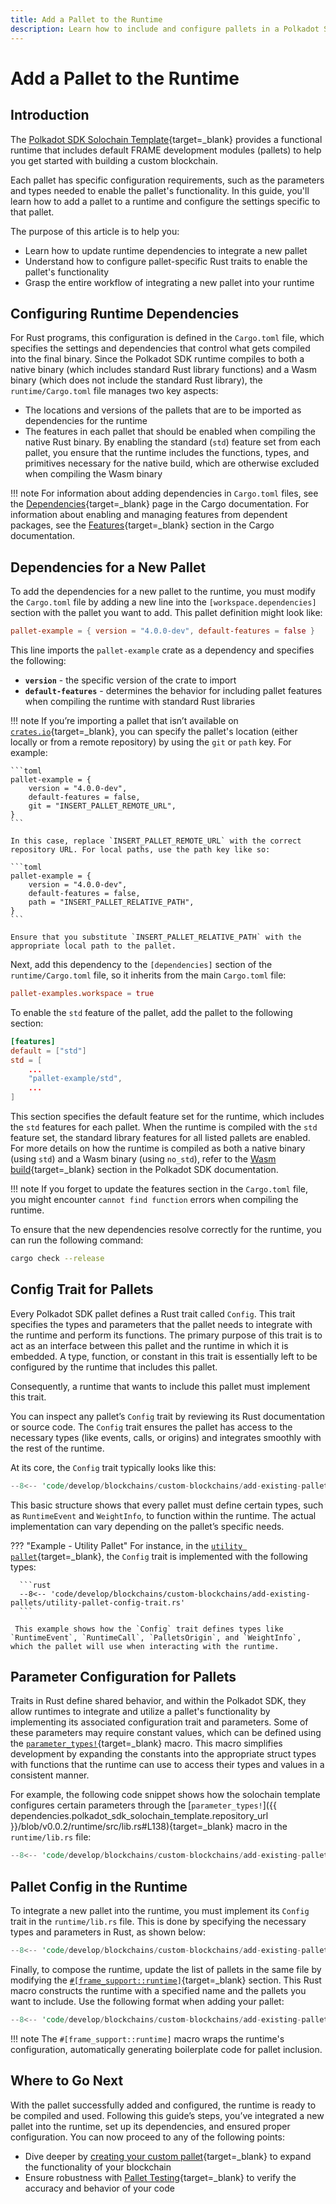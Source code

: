 ```yaml
---
title: Add a Pallet to the Runtime
description: Learn how to include and configure pallets in a Polkadot SDK-based runtime, from adding dependencies to implementing necessary traits.
---
```


# Add a Pallet to the Runtime

## Introduction

The [Polkadot SDK Solochain Template](https://github.com/paritytech/polkadot-sdk-solochain-template){target=\_blank} provides a functional runtime that includes default FRAME development modules (pallets) to help you get started with building a custom blockchain.

Each pallet has specific configuration requirements, such as the parameters and types needed to enable the pallet's functionality. In this guide, you'll learn how to add a pallet to a runtime and configure the settings specific to that pallet.

The purpose of this article is to help you:

- Learn how to update runtime dependencies to integrate a new pallet
- Understand how to configure pallet-specific Rust traits to enable the pallet's functionality
- Grasp the entire workflow of integrating a new pallet into your runtime

## Configuring Runtime Dependencies

For Rust programs, this configuration is defined in the `Cargo.toml` file, which specifies the settings and dependencies that control what gets compiled into the final binary. Since the Polkadot SDK runtime compiles to both a native binary (which includes standard Rust library functions) and a Wasm binary (which does not include the standard Rust library), the `runtime/Cargo.toml` file manages two key aspects:

- The locations and versions of the pallets that are to be imported as dependencies for the runtime
- The features in each pallet that should be enabled when compiling the native Rust binary. By enabling the standard (`std`) feature set from each pallet, you ensure that the runtime includes the functions, types, and primitives necessary for the native build, which are otherwise excluded when compiling the Wasm binary

!!! note
    For information about adding dependencies in `Cargo.toml` files, see the [Dependencies](https://doc.rust-lang.org/cargo/guide/dependencies.html){target=\_blank} page in the Cargo documentation. For information about enabling and managing features from dependent packages, see the [Features](https://doc.rust-lang.org/cargo/reference/features.html){target=\_blank} section in the Cargo documentation.

## Dependencies for a New Pallet

To add the dependencies for a new pallet to the runtime, you must modify the `Cargo.toml` file by adding a new line into the `[workspace.dependencies]` section with the pallet you want to add. This pallet definition might look like:

```toml
pallet-example = { version = "4.0.0-dev", default-features = false }
```

This line imports the `pallet-example` crate as a dependency and specifies the following:

- **`version`** - the specific version of the crate to import
- **`default-features`** - determines the behavior for including pallet features when compiling the runtime with standard Rust libraries

!!! note
    If you’re importing a pallet that isn’t available on [`crates.io`](https://crates.io/){target=\_blank}, you can specify the pallet's location (either locally or from a remote repository) by using the `git` or `path` key. For example:

    ```toml
    pallet-example = { 
        version = "4.0.0-dev",
        default-features = false,
        git = "INSERT_PALLET_REMOTE_URL",
    }
    ```

    In this case, replace `INSERT_PALLET_REMOTE_URL` with the correct repository URL. For local paths, use the path key like so:

    ```toml
    pallet-example = { 
        version = "4.0.0-dev",
        default-features = false,
        path = "INSERT_PALLET_RELATIVE_PATH",
    }
    ```

    Ensure that you substitute `INSERT_PALLET_RELATIVE_PATH` with the appropriate local path to the pallet.

Next, add this dependency to the `[dependencies]` section of the `runtime/Cargo.toml` file, so it inherits from the main `Cargo.toml` file:

```toml
pallet-examples.workspace = true
```

To enable the `std` feature of the pallet, add the pallet to the following section:

```toml
[features]
default = ["std"]
std = [
    ...
    "pallet-example/std",
    ...
]
```

This section specifies the default feature set for the runtime, which includes the `std` features for each pallet. When the runtime is compiled with the `std` feature set, the standard library features for all listed pallets are enabled. For more details on how the runtime is compiled as both a native binary (using `std`) and a Wasm binary (using `no_std`), refer to the [Wasm build](https://paritytech.github.io/polkadot-sdk/master/polkadot_sdk_docs/polkadot_sdk/substrate/index.html#wasm-build){target=\_blank} section in the Polkadot SDK documentation.

!!! note
    If you forget to update the features section in the `Cargo.toml` file, you might encounter `cannot find function` errors when compiling the runtime.

To ensure that the new dependencies resolve correctly for the runtime, you can run the following command:

```bash
cargo check --release
```

## Config Trait for Pallets

Every Polkadot SDK pallet defines a Rust trait called `Config`. This trait specifies the types and parameters that the pallet needs to integrate with the runtime and perform its functions. The primary purpose of this trait is to act as an interface between this pallet and the runtime in which it is embedded. A type, function, or constant in this trait is essentially left to be configured by the runtime that includes this pallet.

Consequently, a runtime that wants to include this pallet must implement this trait.

You can inspect any pallet’s `Config` trait by reviewing its Rust documentation or source code. The `Config` trait ensures the pallet has access to the necessary types (like events, calls, or origins) and integrates smoothly with the rest of the runtime.

At its core, the `Config` trait typically looks like this:

```rust
--8<-- 'code/develop/blockchains/custom-blockchains/add-existing-pallets/pallet-basic-config-trait.rs'
```

This basic structure shows that every pallet must define certain types, such as `RuntimeEvent` and `WeightInfo`, to function within the runtime. The actual implementation can vary depending on the pallet’s specific needs.

??? "Example - Utility Pallet"
      For instance, in the [`utility pallet`](https://github.com/paritytech/polkadot-sdk/tree/master/substrate/frame/utility){target=\_blank}, the `Config` trait is implemented with the following types:

      ```rust
      --8<-- 'code/develop/blockchains/custom-blockchains/add-existing-pallets/utility-pallet-config-trait.rs'
      ```

     This example shows how the `Config` trait defines types like `RuntimeEvent`, `RuntimeCall`, `PalletsOrigin`, and `WeightInfo`, which the pallet will use when interacting with the runtime.

## Parameter Configuration for Pallets

Traits in Rust define shared behavior, and within the Polkadot SDK, they allow runtimes to integrate and utilize a pallet's functionality by implementing its associated configuration trait and parameters. Some of these parameters may require constant values, which can be defined using the [`parameter_types!`](https://paritytech.github.io/polkadot-sdk/master/frame_support/macro.parameter_types.html){target=\_blank} macro. This macro simplifies development by expanding the constants into the appropriate struct types with functions that the runtime can use to access their types and values in a consistent manner.

For example, the following code snippet shows how the solochain template configures certain parameters through the [`parameter_types!`]({{ dependencies.polkadot_sdk_solochain_template.repository_url }}/blob/v0.0.2/runtime/src/lib.rs#L138){target=\_blank} macro in the `runtime/lib.rs` file:

```rust
--8<-- 'code/develop/blockchains/custom-blockchains/add-existing-pallets/parameter-types-example.rs'
```

## Pallet Config in the Runtime

To integrate a new pallet into the runtime, you must implement its `Config` trait in the `runtime/lib.rs` file. This is done by specifying the necessary types and parameters in Rust, as shown below:

```rust
--8<-- 'code/develop/blockchains/custom-blockchains/add-existing-pallets/impl-pallet-example-in-runtime.rs'
```

Finally, to compose the runtime, update the list of pallets in the same file by modifying the [`#[frame_support::runtime]`](https://paritytech.github.io/polkadot-sdk/master/frame_support/attr.runtime.html){target=\_blank} section. This Rust macro constructs the runtime with a specified name and the pallets you want to include. Use the following format when adding your pallet:

```rust
--8<-- 'code/develop/blockchains/custom-blockchains/add-existing-pallets/frame-support-runtime-macro.rs'
```

!!! note
    The `#[frame_support::runtime]` macro wraps the runtime's configuration, automatically generating boilerplate code for pallet inclusion.

## Where to Go Next

With the pallet successfully added and configured, the runtime is ready to be compiled and used. Following this guide’s steps, you’ve integrated a new pallet into the runtime, set up its dependencies, and ensured proper configuration. You can now proceed to any of the following points:

- Dive deeper by [creating your custom pallet](/develop/blockchains/custom-blockchains/make-custom-pallet/){target=\_blank} to expand the functionality of your blockchain
- Ensure robustness with [Pallet Testing](/develop/blockchains/custom-blockchains/pallet-testing/){target=\_blank} to verify the accuracy and behavior of your code